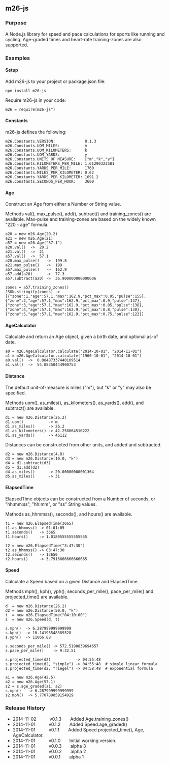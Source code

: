 ## m26-js

### Purpose

A Node.js library for speed and pace calculations for sports like running and cycling.
Age-graded times and heart-rate training-zones are also supported.

### Examples

#### Setup

Add m26-js to your project or package.json file:
```
npm install m26-js
```

Require m26-js in your code:
```
m26 = require(m26-js")
```

#### Constants

m26-js defines the following:
```
m26.Constants.VERSION:             0.1.3
m26.Constants.UOM_MILES:           m
m26.Constants.UOM_KILOMETERS:      k
m26.Constants.UOM_YARDS:           y
m26.Constants.UNITS_OF_MEASURE:    ["m","k","y"]
m26.Constants.KILOMETERS_PER_MILE: 1.61290322581
m26.Constants.YARDS_PER_MILE:      1760
m26.Constants.MILES_PER_KILOMETER: 0.62
m26.Constants.YARDS_PER_KILOMETER: 1091.2
m26.Constants.SECONDS_PER_HOUR:    3600
```

#### Age

Construct an Age from either a Number or String value.

Methods val(), max_pulse(), add(), subtract() and training_zones() are available.
Max-pulse and training-zones are based on the widely known "220 - age" formula.
```
a20 = new m26.Age(20.2)
a21 = new m26.Age(21)
a57 = new m26.Age("57.1")
a20.val()  ->  20.2
a21.val()  ->  21
a57.val()  ->  57.1
a20.max_pulse()   ->  199.8
a21.max_pulse()   ->  199
a57.max_pulse()   ->  162.9
a57.add(a20)      ->  77.3
a57.subtract(a20) ->  36.900000000000006

zones = a57.training_zones()
JSON.stringify(zones) -> [{"zone":1,"age":57.1,"max":162.9,"pct_max":0.95,"pulse":155},{"zone":2,"age":57.1,"max":162.9,"pct_max":0.9,"pulse":147},{"zone":3,"age":57.1,"max":162.9,"pct_max":0.85,"pulse":138},{"zone":4,"age":57.1,"max":162.9,"pct_max":0.8,"pulse":130},{"zone":5,"age":57.1,"max":162.9,"pct_max":0.75,"pulse":122}]
```

#### AgeCalculator

Calculate and return an Age object, given a birth date, and optional as-of date.

```
a0 = m26.AgeCalculator.calculate("2014-10-01", "2014-11-01")
a1 = m26.AgeCalculator.calculate("1960-10-01", "2014-10-01")
a0.val()  ->  0.08487337440109514
a1.val()  ->  54.08350444900753
```

#### Distance

The default unit-of-measure is miles ("m"), but "k" or "y" may also be specified.

Methods uom(), as_miles(), as_kilometers(), as_yards(), add(), and subtract() are available.
```
d1 = new m26.Distance(26.2)
d1.uom()           -> m
d1.as_miles()      -> 26.2
d1.as_kilometers() -> 42.258064516222
d1.as_yards()      -> 46112
```

Distances can be constructed from other units, and added and subtracted.
```
d2 = new m26.Distance(4.8)
d3 = new m26.Distance(10.0, "k")
d4 = d1.subtract(d3)
d5 = d1.add(d2)
d4.as_miles()      -> 20.00000000001364
d5.as_miles()      -> 31
```
#### ElapsedTime

ElapsedTime objects can be constructed from a Number of seconds, or "hh:mm:ss", "hh:mm", or "ss" String values.

Methods as_hhmmss(), seconds(), and hours() are available.
```
t1 = new m26.ElapsedTime(3665)
t1.as_hhmmss() -> 01:01:05
t1.seconds()   -> 3665
t1.hours()     -> 1.0180555555555555

t2 = new m26.ElapsedTime("3:47:30")
t2.as_hhmmss() -> 03:47:30
t2.seconds()   -> 13650
t2.hours()     -> 3.7916666666666665
```

#### Speed

Calculate a Speed based on a given Distance and ElapsedTime.

Methods mph(), kph(), yph(), seconds_per_mile(), pace_per_mile() and projected_time() are available.
```
d  = new m26.Distance(26.2)
d2 = new m26.Distance(50.0, "k")
t  = new m26.ElapsedTime("04:10:00")
s  = new m26.Speed(d, t)

s.mph()  -> 6.287999999999999
s.kph()  -> 10.14193548389328
s.yph()  -> 11066.88

s.seconds_per_mile() -> 572.5190839694657
s.pace_per_mile()    -> 9:32.51

s.projected_time(d2)           -> 04:55:48
s.projected_time(d2, "simple") -> 04:55:48  # simple linear formula
s.projected_time(d2, "riegel") -> 04:58:48  # exponential formula

a1 = new m26.Age(42.5)
a2 = new m26.Age(57.1)
s2 = s.age_graded(a1, a2)
s.mph()   -> 6.287999999999999
s2.mph()  -> 5.770789859154929
```

### Release History

* 2014-11-02   v0.1.3  Added Age.training_zones()
* 2014-11-01   v0.1.2  Added Speed.age_graded()
* 2014-11-01   v0.1.1  Added Speed.projected_time(), Age, AgeCalculator.
* 2014-11-01   v0.1.0  Initial working version.
* 2014-11-01   v0.0.3  alpha 3
* 2014-11-01   v0.0.2  alpha 2
* 2014-11-01   v0.0.1  alpha 1
